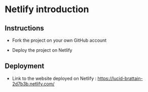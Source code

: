 # Netlify introduction

## Instructions

* Fork the project on your own GitHub account

* Deploy the project on Netlify

## Deployment

* Link to the website deployed on Netlify : https://lucid-brattain-2d7b3b.netlify.com/
